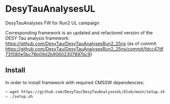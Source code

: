 # DesyTauAnalysesUL
DesyTauAnalyses FW for Run2 UL campaign

Corresponding framework is an updated and refactored version of the DESY Tau analysis framework: https://github.com/DesyTau/DesyTauAnalysesRun2_25ns
(as of commit: https://github.com/DesyTau/DesyTauAnalysesRun2_25ns/commit/fdcc47df731580e5bc78b09d2b90602307897bc9)

## Install
In order to install framework with required CMSSW dependencies:
```sh
> wget https://github.com/DesyTau/DesyTauAnalysesUL/blob/main/setup.sh
> ./setup.sh
```
